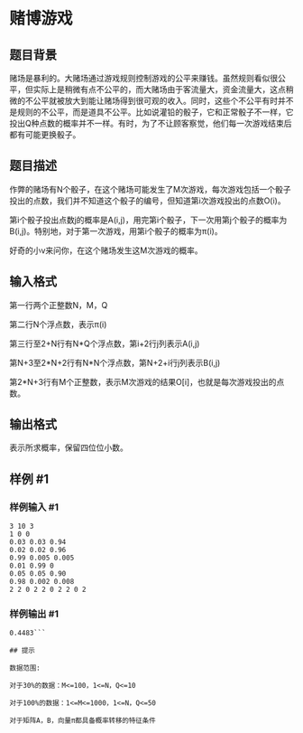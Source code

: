 # 赌博游戏

## 题目背景

赌场是暴利的。大赌场通过游戏规则控制游戏的公平来赚钱。虽然规则看似很公平，但实际上是稍微有点不公平的，而大赌场由于客流量大，资金流量大，这点稍微的不公平就被放大到能让赌场得到很可观的收入。同时，这些个不公平有时并不是规则的不公平，而是道具不公平。比如说灌铅的骰子，它和正常骰子不一样，它投出Q种点数的概率并不一样。有时，为了不让顾客察觉，他们每一次游戏结束后都有可能更换骰子。


## 题目描述

作弊的赌场有N个骰子，在这个赌场可能发生了M次游戏，每次游戏包括一个骰子投出的点数，我们并不知道这个骰子的编号，但知道第i次游戏投出的点数O(i)。

第i个骰子投出点数j的概率是A(i,j)，用完第i个骰子，下一次用第j个骰子的概率为B(i,j)。特别地，对于第一次游戏，用第i个骰子的概率为π(i)。


好奇的小v来问你，在这个赌场发生这M次游戏的概率。


## 输入格式

第一行两个正整数N，M，Q

第二行N个浮点数，表示π(i)

第三行至2+N行有N\*Q个浮点数，第i+2行j列表示A(i,j)

第N+3至2\*N+2行有N\*N个浮点数，第N+2+i行j列表示B(i,j)

第2\*N+3行有M个正整数，表示M次游戏的结果O[i]，也就是每次游戏投出的点数。


## 输出格式

表示所求概率，保留四位位小数。


## 样例 #1

### 样例输入 #1
```
3 10 3
1 0 0
0.03 0.03 0.94
0.02 0.02 0.96
0.99 0.005 0.005
0.01 0.99 0
0.05 0.05 0.90
0.98 0.002 0.008 
2 2 0 2 2 0 2 2 0 2
```

### 样例输出 #1

```
0.4483```

## 提示

数据范围:

对于30%的数据：M<=100，1<=N，Q<=10

对于100%的数据：1<=M<=1000，1<=N，Q<=50

对于矩阵A，B，向量π都具备概率转移的特征条件

